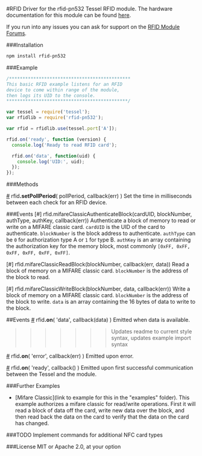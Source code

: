 #RFID
Driver for the rfid-pn532 Tessel RFID module. The hardware documentation for this module can be found [here](https://github.com/tessel/hardware/blob/master/modules-overview.md#rfid).

If you run into any issues you can ask for support on the [RFID Module Forums](http://forums.tessel.io/category/rfid).

###Installation
```sh
npm install rfid-pn532
```
###Example
```js
/*********************************************
This basic RFID example listens for an RFID
device to come within range of the module,
then logs its UID to the console.
*********************************************/

var tessel = require('tessel');
var rfidlib = require('rfid-pn532');

var rfid = rfidlib.use(tessel.port['A']); 

rfid.on('ready', function (version) {
  console.log('Ready to read RFID card');

  rfid.on('data', function(uid) {
    console.log('UID:', uid);
  });
});
```

###Methods

&#x20;<a href="#api-rfid-setPollPeriod-pollPeriod-callback-err-Set-the-time-in-milliseconds-between-each-check-for-an-RFID-device" name="api-rfid-setPollPeriod-pollPeriod-callback-err-Set-the-time-in-milliseconds-between-each-check-for-an-RFID-device">#</a> rfid<b>.setPollPeriod</b>( pollPeriod, callback(err) ) Set the time in milliseconds between each check for an RFID device.  

###Events
[#] rfid.mifareClassicAuthenticateBlock(cardUID, blockNumber, authType, authKey, callback(err)) Authenticate a block of memory to read or write on a MIFARE classic card. `cardUID` is the UID of the card to authenticate. `blockNumber` is the block address to authenticate. `authType` can be `0` for authorization type A or `1` for type B. `authKey` is an array containing the authorization key for the memory block, most commonly `[0xFF, 0xFF, 0xFF, 0xFF, 0xFF, 0xFF]`.

[#] rfid.mifareClassicReadBlock(blockNumber, callback(err, data)) Read a block of memory on a MIFARE classic card. `blockNumber` is the address of the block to read.

[#] rfid.mifareClassicWriteBlock(blockNumber, data, callback(err)) Write a block of memory on a MIFARE classic card. `blockNumber` is the address of the block to write. `data` is an array containing the 16 bytes of data to write to the block.

##Events
&#x20;<a href="#api-rfid-on-data-callback-data-Emitted-when-data-is-available" name="api-rfid-on-data-callback-data-Emitted-when-data-is-available">#</a> rfid<b>.on</b>( 'data', callback(data) ) Emitted when data is available.  
>>>>>>> Updates readme to current style syntax, updates example import syntax

&#x20;<a href="#api-rfid-on-error-callback-err-Emitted-upon-error" name="api-rfid-on-error-callback-err-Emitted-upon-error">#</a> rfid<b>.on</b>( 'error', callback(err) ) Emitted upon error.  

&#x20;<a href="#api-rfid-on-ready-callback-Emitted-upon-first-successful-communication-between-the-Tessel-and-the-module" name="api-rfid-on-ready-callback-Emitted-upon-first-successful-communication-between-the-Tessel-and-the-module">#</a> rfid<b>.on</b>( 'ready', callback() ) Emitted upon first successful communication between the Tessel and the module.  

###Further Examples  
* [Mifare Classic](link to example for this in the "examples" folder). This example authorizes a mifare classic for read/write operations. First it will read a block of data off the card, write new data over the block, and then read back the data on the card to verify that the data on the card has changed.

###TODO
Implement commands for additional NFC card types

###License
MIT or Apache 2.0, at your option
